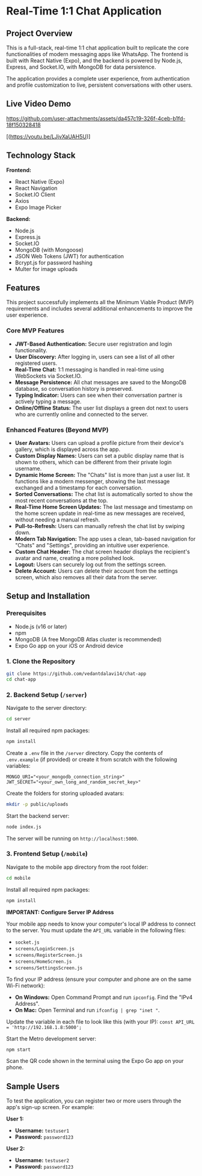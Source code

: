 # Real-Time 1:1 Chat Application

## Project Overview

This is a full-stack, real-time 1:1 chat application built to replicate the core functionalities of modern messaging apps like WhatsApp. The frontend is built with React Native (Expo), and the backend is powered by Node.js, Express, and Socket.IO, with MongoDB for data persistence.

The application provides a complete user experience, from authentication and profile customization to live, persistent conversations with other users.

## Live Video Demo
  

https://github.com/user-attachments/assets/da457c19-326f-4ceb-b1fd-18f150328418


[(https://youtu.be/LJjvXaUAH5U)]

## Technology Stack

**Frontend:**

*   React Native (Expo)
*   React Navigation
*   Socket.IO Client
*   Axios
*   Expo Image Picker

**Backend:**

*   Node.js
*   Express.js
*   Socket.IO
*   MongoDB (with Mongoose)
*   JSON Web Tokens (JWT) for authentication
*   Bcrypt.js for password hashing
*   Multer for image uploads

## Features

This project successfully implements all the Minimum Viable Product (MVP) requirements and includes several additional enhancements to improve the user experience.

### Core MVP Features

*   **JWT-Based Authentication:** Secure user registration and login functionality.
*   **User Discovery:** After logging in, users can see a list of all other registered users.
*   **Real-Time Chat:** 1:1 messaging is handled in real-time using WebSockets via Socket.IO.
*   **Message Persistence:** All chat messages are saved to the MongoDB database, so conversation history is preserved.
*   **Typing Indicator:** Users can see when their conversation partner is actively typing a message.
*   **Online/Offline Status:** The user list displays a green dot next to users who are currently online and connected to the server.

### Enhanced Features (Beyond MVP)

*   **User Avatars:** Users can upload a profile picture from their device's gallery, which is displayed across the app.
*   **Custom Display Names:** Users can set a public display name that is shown to others, which can be different from their private login username.
*   **Dynamic Home Screen:** The "Chats" list is more than just a user list. It functions like a modern messenger, showing the last message exchanged and a timestamp for each conversation.
*   **Sorted Conversations:** The chat list is automatically sorted to show the most recent conversations at the top.
*   **Real-Time Home Screen Updates:** The last message and timestamp on the home screen update in real-time as new messages are received, without needing a manual refresh.
*   **Pull-to-Refresh:** Users can manually refresh the chat list by swiping down.
*   **Modern Tab Navigation:** The app uses a clean, tab-based navigation for "Chats" and "Settings", providing an intuitive user experience.
*   **Custom Chat Header:** The chat screen header displays the recipient's avatar and name, creating a more polished look.
*   **Logout:** Users can securely log out from the settings screen.
*   **Delete Account:** Users can delete their account from the settings screen, which also removes all their data from the server.

## Setup and Installation

### Prerequisites

*   Node.js (v16 or later)
*   npm
*   MongoDB (A free MongoDB Atlas cluster is recommended)
*   Expo Go app on your iOS or Android device

### 1. Clone the Repository

```bash
git clone https://github.com/vedantdalavi14/chat-app
cd chat-app
```

### 2. Backend Setup (`/server`)

Navigate to the server directory:

```bash
cd server
```

Install all required npm packages:

```bash
npm install
```

Create a `.env` file in the `/server` directory. Copy the contents of `.env.example` (if provided) or create it from scratch with the following variables:

```
MONGO_URI="<your_mongodb_connection_string>"
JWT_SECRET="<your_own_long_and_random_secret_key>"
```

Create the folders for storing uploaded avatars:

```bash
mkdir -p public/uploads
```

Start the backend server:

```bash
node index.js
```

The server will be running on `http://localhost:5000`.

### 3. Frontend Setup (`/mobile`)

Navigate to the mobile app directory from the root folder:

```bash
cd mobile
```

Install all required npm packages:

```bash
npm install
```

**IMPORTANT: Configure Server IP Address**

Your mobile app needs to know your computer's local IP address to connect to the server. You must update the `API_URL` variable in the following files:

*   `socket.js`
*   `screens/LoginScreen.js`
*   `screens/RegisterScreen.js`
*   `screens/HomeScreen.js`
*   `screens/SettingsScreen.js`

To find your IP address (ensure your computer and phone are on the same Wi-Fi network):

*   **On Windows:** Open Command Prompt and run `ipconfig`. Find the "IPv4 Address".
*   **On Mac:** Open Terminal and run `ifconfig | grep "inet "`.

Update the variable in each file to look like this (with your IP): `const API_URL = 'http://192.168.1.8:5000';`

Start the Metro development server:

```bash
npm start
```

Scan the QR code shown in the terminal using the Expo Go app on your phone.

## Sample Users

To test the application, you can register two or more users through the app's sign-up screen. For example:

**User 1:**

*   **Username:** `testuser1`
*   **Password:** `password123`

**User 2:**

*   **Username:** `testuser2`
*   **Password:** `password123`
